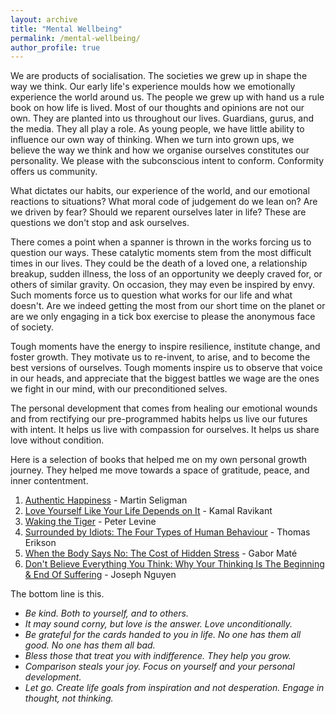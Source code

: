 ```yaml
---
layout: archive
title: "Mental Wellbeing"
permalink: /mental-wellbeing/
author_profile: true
---
```


We are products of socialisation. The societies we grew up in shape the way we think. Our early life's experience moulds how we emotionally experience the world around us. The people we grew up with hand us a rule book on how life is lived. Most of our thoughts and opinions are not our own. They are planted into us throughout our lives. Guardians, gurus, and the media. They all play a role. As young people, we have little ability to influence our own way of thinking. When we turn into grown ups, we believe the way we think and how we organise ourselves constitutes our personality. We please with the subconscious intent to conform. Conformity offers us community.

What dictates our habits, our experience of the world, and our emotional reactions to situations? What moral code of judgement do we lean on? Are we driven by fear? Should we reparent ourselves later in life? These are questions we don't stop and ask ourselves.

There comes a point when a spanner is thrown in the works forcing us to question our ways. These catalytic moments stem from the most difficult times in our lives. They could be the death of a loved one, a relationship breakup, sudden illness, the loss of an opportunity we deeply craved for, or others of similar gravity. On occasion, they may even be inspired by envy. Such moments force us to question what works for our life and what doesn't. Are we indeed getting the most from our short time on the planet or are we only engaging in a tick box exercise to please the anonymous face of society. 

Tough moments have the energy to inspire resilience, institute change, and foster growth. They motivate us to re-invent, to arise, and to become the best versions of ourselves. Tough moments inspire us to observe that voice in our heads, and appreciate that the biggest battles we wage are the ones we fight in our mind, with our preconditioned selves. 

The personal development that comes from healing our emotional wounds and from rectifying our pre-programmed habits helps us live our futures with intent. It helps us live with compassion for ourselves. It helps us share love without condition.

Here is a selection of books that helped me on my own personal growth journey. They helped me move towards a space of gratitude, peace, and inner contentment. 

1. [Authentic Happiness](https://www.waterstones.com/book/authentic-happiness/martin-seligman/9781857886771) - Martin Seligman
2. [Love Yourself Like Your Life Depends on It](https://www.amazon.com/Love-Yourself-Like-Your-Depends/dp/B07T9NYCFL/?_encoding=UTF8&pd_rd_w=qAALI&content-id=amzn1.sym.cf86ec3a-68a6-43e9-8115-04171136930a&pf_rd_p=cf86ec3a-68a6-43e9-8115-04171136930a&pf_rd_r=142-9607719-5216645&pd_rd_wg=DYB01&pd_rd_r=0c4161fd-d7a2-43df-bbec-b355a8007140&ref_=aufs_ap_sc_dsk) - Kamal Ravikant
3. [Waking the Tiger](https://www.waterstones.com/book/waking-the-tiger-healing-trauma/peter-a-levine/ann-frederick/9781556432330) - Peter Levine
4. [Surrounded by Idiots: The Four Types of Human Behaviour](https://www.surroundedbyidiots.com/en/books/surrounded-by-idiots/) - Thomas Erikson
5. [When the Body Says No: The Cost of Hidden Stress](https://drgabormate.com/book/when-the-body-says-no/) - Gabor Maté
6. [Don't Believe Everything You Think: Why Your Thinking Is The Beginning & End Of Suffering](https://www.amazon.co.uk/Dont-Believe-Everything-You-Think/dp/B09WPP7R6S) - Joseph Nguyen

   
The bottom line is this.  

- _Be kind. Both to yourself, and to others._  
- _It may sound corny, but love is the answer. Love unconditionally._  
- _Be grateful for the cards handed to you in life. No one has them all good. No one has them all bad._  
- _Bless those that treat you with indifference. They help you grow._  
- _Comparison steals your joy. Focus on yourself and your personal development._
- _Let go. Create life goals from inspiration and not desperation. Engage in thought, not thinking._

